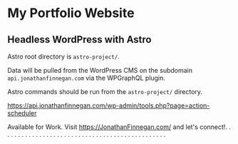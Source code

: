 # My Portfolio Website
## Headless WordPress with Astro

Astro root directory is `astro-project/`.

Data will be pulled from the WordPress CMS on the subdomain `api.jonathanfinnegan.com` via the WPGraphQL plugin.

Astro commands should be run from the `astro-project/` directory.

https://api.jonathanfinnegan.com/wp-admin/tools.php?page=action-scheduler

Available for Work. Visit https://JonathanFinnegan.com/ and let's connect!.
.
.
.
.
.
.
.
.
.
.
.
.
.
.
.
.
.
.
.
.
.
.
.
.
.
.
.
.
.
.
.
.
.
.
.
.
.
.
.
.
.
.
.
.
.
.
